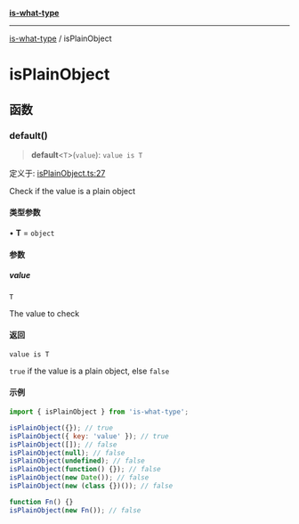 [**is-what-type**](index.md)

***

[is-what-type](modules.md) / isPlainObject

# isPlainObject

## 函数

### default()

> **default**\<`T`\>(`value`): `value is T`

定义于: [isPlainObject.ts:27](https://github.com/fengxinming/is-what-type/blob/0c5056645ee3ca915d569899c6e6192d9d8dc8a8/src/isPlainObject.ts#L27)

Check if the value is a plain object

#### 类型参数

• **T** = `object`

#### 参数

##### value

`T`

The value to check

#### 返回

`value is T`

`true` if the value is a plain object, else `false`

#### 示例

```js
import { isPlainObject } from 'is-what-type';

isPlainObject({}); // true
isPlainObject({ key: 'value' }); // true
isPlainObject([]); // false
isPlainObject(null); // false
isPlainObject(undefined); // false
isPlainObject(function() {}); // false
isPlainObject(new Date()); // false
isPlainObject(new (class {})()); // false

function Fn() {}
isPlainObject(new Fn()); // false
```

